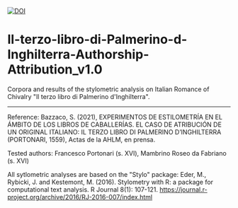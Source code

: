 [![DOI](https://zenodo.org/badge/372785078.svg)](https://zenodo.org/badge/latestdoi/372785078)


# Il-terzo-libro-di-Palmerino-d-Inghilterra-Authorship-Attribution_v1.0
Corpora and results of the stylometric analysis on Italian Romance of Chivalry "Il terzo libro di Palmerino d'Inghilterra".
***
Reference:
Bazzaco, S. (2021), EXPERIMENTOS DE ESTILOMETRÍA EN EL ÁMBITO DE LOS LIBROS DE CABALLERÍAS. EL CASO DE ATRIBUCIÓN DE UN ORIGINAL ITALIANO: IL TERZO LIBRO DI PALMERINO D’INGHILTERRA (PORTONARI, 1559), Actas de la AHLM, en prensa.

Tested authors: Francesco Portonari (s. XVI), Mambrino Roseo da Fabriano (s. XVI)

All sytlometric analyses are based on the "Stylo" package:
Eder, M., Rybicki, J. and Kestemont, M. (2016). Stylometry with R: a package for computational text analysis. R Journal 8(1): 107-121.
https://journal.r-project.org/archive/2016/RJ-2016-007/index.html
